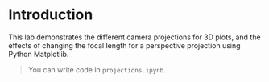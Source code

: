 # Introduction

This lab demonstrates the different camera projections for 3D plots, and the effects of changing the focal length for a perspective projection using Python Matplotlib.

> You can write code in `projections.ipynb`.
